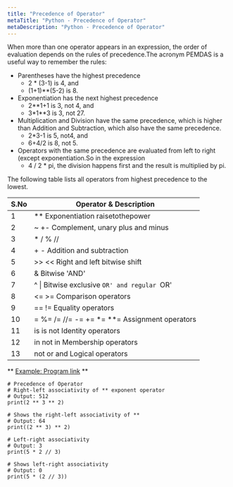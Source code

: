 ```yaml
---
title: "Precedence of Operator"
metaTitle: "Python - Precedence of Operator"
metaDescription: "Python - Precedence of Operator"
---
```


When more than one operator appears in an expression, the order of evaluation depends on the rules of precedence.The acronym PEMDAS is a useful way to remember the rules:
- Parentheses have the highest precedence 
    -   2 * (3-1) is 4, and 
    -   (1+1)**(5-2) is 8. 
- Exponentiation has the next highest precedence
    -   2**1+1 is 3, not 4, and 
    -   3*1**3 is 3, not 27.
- Multiplication and Division have the same precedence, which is higher than Addition and Subtraction, which also have the same precedence. 
    -   2*3-1 is 5, not4, and 
    -   6+4/2 is 8, not 5.
- Operators with the same precedence are evaluated from left to right (except exponentiation.So in the expression 
    -   4 / 2 * pi, the division happens first and the result is multiplied by pi. 

The following table lists all operators from highest precedence to the lowest.
 
|S.No|Operator & Description|
|----|----|
|1|** Exponentiation raisetothepower|
|2|~ +- Complement, unary plus and minus|
|3|* / % //|Multiply, divide, modulo and floor division|
|4|+ - Addition and subtraction|
|5|>> << Right and left bitwise shift|
|6|& Bitwise 'AND'|
|7|^ \| Bitwise exclusive `OR' and regular `OR'|
|8| <= >= Comparison operators|
|9| == != Equality operators|
|10|= %= /= //= -= += *= **= Assignment operators|
|11|is is not Identity operators|
|12|in not in Membership operators|
|13|not or and Logical operators|



** [Example: Program link](https://ideone.com/VJqAfw) **

```
# Precedence of Operator
# Right-left associativity of ** exponent operator
# Output: 512
print(2 ** 3 ** 2)
 
# Shows the right-left associativity of **
# Output: 64
print((2 ** 3) ** 2)
 
# Left-right associativity
# Output: 3
print(5 * 2 // 3)
 
# Shows left-right associativity
# Output: 0
print(5 * (2 // 3))
```







